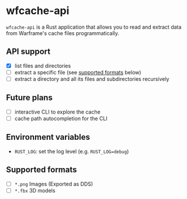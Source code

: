 # wfcache-api

`wfcache-api` is a Rust application that allows you to read and extract data 
from Warframe's cache files programmatically.

## API support

- [x] list files and directories
- [ ] extract a specific file (see [supported formats](#supported-formats) below)
- [ ] extract a directory and all its files and subdirectories recursively

## Future plans

- [ ] interactive CLI to explore the cache <!-- https://crates.io/crates/shellfish ? -->
- [ ] cache path autocompletion for the CLI

## Environment variables

- `RUST_LOG`: set the log level (e.g. `RUST_LOG=debug`)

## Supported formats

- [ ] `*.png` Images (Exported as DDS)
- [ ] `*.fbx` 3D models
